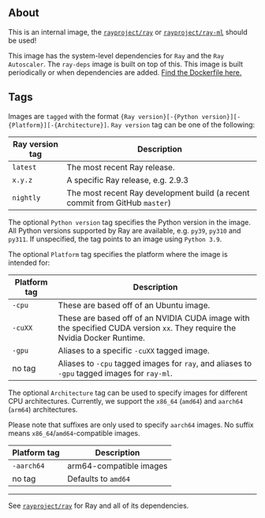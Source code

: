 ## About
This is an internal image, the [`rayproject/ray`](https://hub.docker.com/repository/docker/rayproject/ray) or [`rayproject/ray-ml`](https://hub.docker.com/repository/docker/rayproject/ray-ml) should be used!


This image  has the system-level dependencies for `Ray` and the `Ray Autoscaler`. The `ray-deps` image is built on top of this. This image is built periodically or when dependencies are added. [Find the Dockerfile here.](https://github.com/ray-project/ray/blob/master/docker/base-deps/Dockerfile)

## Tags

Images are `tagged` with the format `{Ray version}[-{Python version}][-{Platform}][-{Architecture}]`. `Ray version` tag can be one of the following:

| Ray version tag | Description |
| --------------- | ----------- |
| `latest`                     | The most recent Ray release. |
| `x.y.z`                      | A specific Ray release, e.g. 2.9.3 |
| `nightly`                    | The most recent Ray development build (a recent commit from GitHub `master`) |

The optional `Python version` tag specifies the Python version in the image. All Python versions supported by Ray are available, e.g. `py39`, `py310` and `py311`. If unspecified, the tag points to an image using `Python 3.9`.

The optional `Platform` tag specifies the platform where the image is intended for:

| Platform tag | Description |
| --------------- | ----------- |
| `-cpu`  | These are based off of an Ubuntu image. |
| `-cuXX` | These are based off of an NVIDIA CUDA image with the specified CUDA version `xx`. They require the Nvidia Docker Runtime. |
| `-gpu`  | Aliases to a specific `-cuXX` tagged image. |
| no tag  | Aliases to `-cpu` tagged images for `ray`, and aliases to ``-gpu`` tagged images for `ray-ml`. |

The optional `Architecture` tag can be used to specify images for different CPU architectures.
Currently, we support the `x86_64` (`amd64`) and `aarch64` (`arm64`) architectures.

Please note that suffixes are only used to specify `aarch64` images. No suffix means
`x86_64`/`amd64`-compatible images.

| Platform tag | Description             |
|--------------|-------------------------|
| `-aarch64`   | arm64-compatible images |
| no tag       | Defaults to `amd64`     |


----

See [`rayproject/ray`](https://hub.docker.com/repository/docker/rayproject/ray) for Ray and all of its dependencies.
